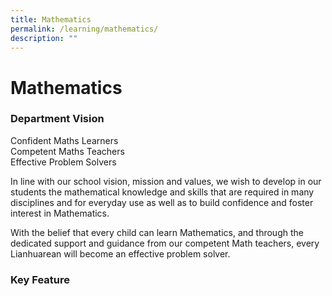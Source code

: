 ```yaml
---
title: Mathematics
permalink: /learning/mathematics/
description: ""
---
```

# Mathematics



### **Department Vision**

Confident Maths Learners   
Competent Maths Teachers   
Effective Problem Solvers
  

In line with our school vision, mission and values, we wish to develop in our students the mathematical knowledge and skills that are required in many disciplines and for everyday use as well as to build confidence and foster interest in Mathematics.

  

With the belief that every child can learn Mathematics, and through the dedicated support and guidance from our competent Math teachers, every Lianhuarean will become an effective problem solver.

### **Key Feature**